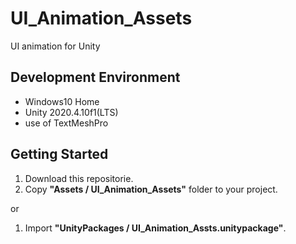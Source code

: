 # UI_Animation_Assets
UI animation for Unity

## Development Environment
  - Windows10 Home
  - Unity 2020.4.10f1(LTS)
  - use of TextMeshPro

## Getting Started

1. Download this repositorie.
2. Copy **"Assets / UI_Animation_Assets"** folder to your project.

or

1. Import **"UnityPackages / UI_Animation_Assts.unitypackage"**.
